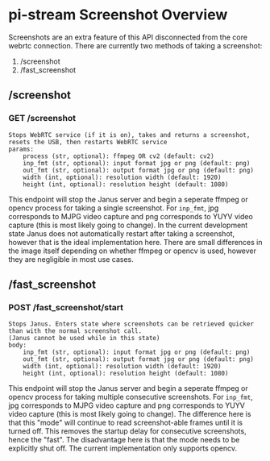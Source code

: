 # pi-stream Screenshot Overview

Screenshots are an extra feature of this API disconnected from the core webrtc connection. There are currently two methods of taking a screenshot:
1. /screenshot
2. /fast_screenshot

## /screenshot
### GET /screenshot
```
Stops WebRTC service (if it is on), takes and returns a screenshot,
resets the USB, then restarts WebRTC service
params:
    process (str, optional): ffmpeg OR cv2 (default: cv2)
    inp_fmt (str, optional): input format jpg or png (default: png)
    out_fmt (str, optional): output format jpg or png (default: png)
    width (int, optional): resolution width (default: 1920)
    height (int, optional): resolution height (default: 1080)
```        
This endpoint will stop the Janus server and begin a seperate ffmpeg or opencv process for taking a single screenshot. For `inp_fmt`, jpg corresponds to MJPG video capture and png corresponds to YUYV video capture (this is most likely going to change). In the current development state Janus does not automatically restart after taking a screenshot, however that is the ideal implementation here. There are small differences in the image itself depending on whether ffmpeg or opencv is used, however they are negligible in most use cases.

## /fast_screenshot
### POST /fast_screenshot/start
```
Stops Janus. Enters state where screenshots can be retrieved quicker
than with the normal screenshot call.
(Janus cannot be used while in this state)
body:
    inp_fmt (str, optional): input format jpg or png (default: png)
    out_fmt (str, optional): output format jpg or png (default: png)
    width (int, optional): resolution width (default: 1920)
    height (int, optional): resolution height (default: 1080)
```
This endpoint will stop the Janus server and begin a seperate ffmpeg or opencv process for taking multiple consecutive screenshots. For `inp_fmt`, jpg corresponds to MJPG video capture and png corresponds to YUYV video capture (this is most likely going to change). The difference here is that this "mode" will continue to read screenshot-able frames until it is turned off. This removes the startup delay for consecutive screenshots, hence the "fast". The disadvantage here is that the mode needs to be explicitly shut off. The current implementation only supports opencv.

